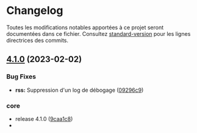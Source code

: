 # Changelog

Toutes les modifications notables apportées à ce projet seront documentées dans ce fichier. Consultez [standard-version](https://github.com/conventional-changelog/standard-version) pour les lignes directrices des commits.

## [4.1.0](https://github.com/bibudem/api-acquisitions/compare/4.0.1...v4.1.0) (2023-02-02)


### Bug Fixes

* **rss:** Suppression d'un log de débogage ([09296c9](https://github.com/bibudem/api-acquisitions/commit/09296c9470c52964d509216b8944e00e1d5ffc68))


### core

* release 4.1.0 ([9caa1c8](https://github.com/bibudem/api-acquisitions/commit/9caa1c86aeaf5c13aaf799acf2a05d44d2ecd941))
* 
